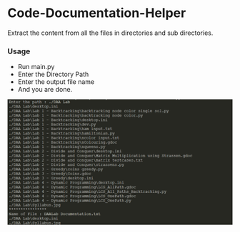 # Code-Documentation-Helper
Extract the content from all the files in directories and sub directories.

### Usage
- Run main.py
- Enter the Directory Path
- Enter the output file name
- And you are done.

![alt text](https://raw.githubusercontent.com/devangchhajed/Code-Documentation-Helper/master/img/pic1.PNG)
